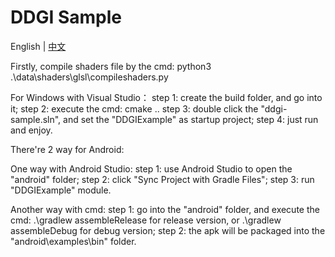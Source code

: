 # DDGI Sample

English | [中文](README-zh.md)

Firstly, compile shaders file by the cmd:
    python3 .\data\shaders\glsl\compileshaders.py

For Windows with Visual Studio：
step 1: create the build folder, and go into it;
step 2: execute the cmd:
    cmake ..
step 3: double click the "ddgi-sample.sln", and set the "DDGIExample" as startup project;
step 4: just run and enjoy.


There're 2 way for Android:

One way with Android Studio:
step 1: use Android Studio to open the "android" folder;
step 2: click "Sync Project with Gradle Files";
step 3: run "DDGIExample" module.

Another way with cmd:
step 1: go into the "android" folder, and execute the cmd:
    .\gradlew assembleRelease for release version, or .\gradlew assembleDebug for debug version;
step 2: the apk will be packaged into the "android\examples\bin" folder.
